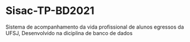 # Sisac-TP-BD2021
Sistema de acompanhamento da vida profissional de alunos egressos da UFSJ, Desenvolvido na diciplina de banco de dados
